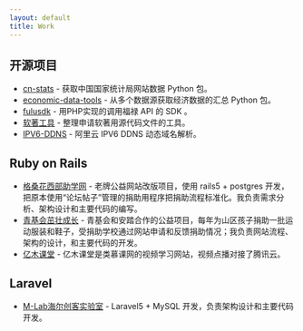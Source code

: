 ```yaml
---
layout: default
title: Work
---
```


## 开源项目

* [cn-stats](https://pypi.org/project/cn-stats/) - 获取中国国家统计局网站数据 Python 包。
* [economic-data-tools](https://pypi.org/project/economic-data-tools/) - 从多个数据源获取经济数据的汇总 Python 包。
* [fulusdk](https://github.com/songjian/fulusdk) - 用PHP实现的调用福禄 API 的 SDK 。
* [软著工具](https://github.com/songjian/ruanzhu) - 整理申请软著用源代码文件的工具。
* [IPV6-DDNS](https://github.com/songjian/ipv6-ddns) - 阿里云 IPV6 DDNS 动态域名解析。

## Ruby on Rails

* [格桑花西部助学网](http://www.gesanghua.org/) - 老牌公益网站改版项目，使用 rails5 + postgres 开发，把原本使用“论坛帖子”管理的捐助用程序把捐助流程标准化。我负责需求分析、架构设计和主要代码的编写。
* [青基会茁壮成长](http://zzcz.wikiflyer.cn/) - 青基会和安踏合作的公益项目，每年为山区孩子捐助一批运动服装和鞋子，受捐助学校通过网站申请和反馈捐助情况；我负责网站流程、架构的设计，和主要代码的开发。
* [亿木课堂](http://www.ymooc.com.cn/) - 亿木课堂是类慕课网的视频学习网站，视频点播对接了腾讯云。

## Laravel

* [M-Lab海尔创客实验室](http://lab.haier.com/) - Laravel5 + MySQL 开发，负责架构设计和主要代码开发。
